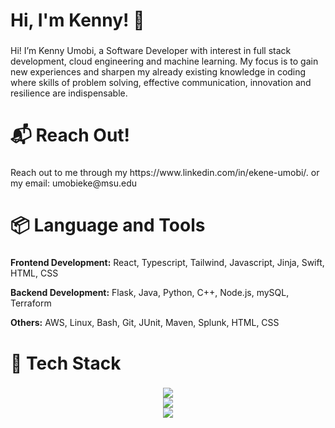 ###

<h1 align="left"> Hi, I'm Kenny! 👋</h1>

###

<p align="left">Hi! I’m Kenny Umobi, a Software Developer with interest in full stack development, cloud engineering and machine learning. My focus is to gain new experiences and sharpen my already existing knowledge in coding where skills of problem solving, effective communication, innovation and resilience are indispensable.</p>

###

<h1 align="left">📬 Reach Out!</h1>

###

<p align="left">Reach out to me through my https://www.linkedin.com/in/ekene-umobi/. or my email: umobieke@msu.edu </p>

###

<h1 align="left">📦 Language and Tools</h1>

###

<div align="left">
  <p><strong>Frontend Development:</strong> React, Typescript, Tailwind, Javascript, Jinja, Swift, HTML, CSS</p>
  <p><strong>Backend Development:</strong> Flask, Java, Python, C++, Node.js, mySQL, Terraform </p>
  <p><strong>Others:</strong> AWS, Linux, Bash, Git, JUnit, Maven, Splunk, HTML, CSS</p>
  
</div>

<h1 align="left">🧱 Tech Stack</h1>

###

<div align="center">
  <div><img src="https://skillicons.dev/icons?i=py,java,cpp,html,css" /></div>
  <div><img src="https://skillicons.dev/icons?i=aws,docker,react,git,ts" /></div>  
  <div><img src="https://skillicons.dev/icons?i=azure,mysql,swift,bitbucket,linux" /></div>
</div>

###
